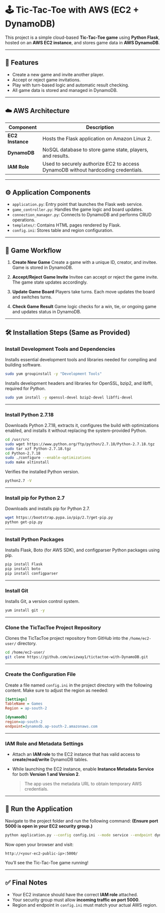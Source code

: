 # 🕹️ Tic-Tac-Toe with AWS (EC2 + DynamoDB)

This project is a simple cloud-based **Tic-Tac-Toe game** using **Python Flask**, hosted on an **AWS EC2 instance**, and stores game data in **AWS DynamoDB**.

---

## 🌟 Features

* Create a new game and invite another player.
* Accept or reject game invitations.
* Play with turn-based logic and automatic result checking.
* All game data is stored and managed in DynamoDB.

---

## ☁️ AWS Architecture

| Component        | Description                                                                       |
| ---------------- | --------------------------------------------------------------------------------- |
| **EC2 Instance** | Hosts the Flask application on Amazon Linux 2.                                    |
| **DynamoDB**     | NoSQL database to store game state, players, and results.                         |
| **IAM Role**     | Used to securely authorize EC2 to access DynamoDB without hardcoding credentials. |

---

## ⚙️ Application Components

* `application.py`: Entry point that launches the Flask web service.
* `game_controller.py`: Handles the game logic and board updates.
* `connection_manager.py`: Connects to DynamoDB and performs CRUD operations.
* `templates/`: Contains HTML pages rendered by Flask.
* `config.ini`: Stores table and region configuration.

---

## 🧩 Game Workflow

1. **Create New Game**
   Create a game with a unique ID, creator, and invitee. Game is stored in DynamoDB.

2. **Accept/Reject Game Invite**
   Invitee can accept or reject the game invite. The game state updates accordingly.

3. **Update Game Board**
   Players take turns. Each move updates the board and switches turns.

4. **Check Game Result**
   Game logic checks for a win, tie, or ongoing game and updates status in DynamoDB.

---

## 🛠️ Installation Steps (Same as Provided)

### Install Development Tools and Dependencies

Installs essential development tools and libraries needed for compiling and building software.

```bash
sudo yum groupinstall -y "Development Tools"
```

Installs development headers and libraries for OpenSSL, bzip2, and libffi, required for Python.

```bash
sudo yum install -y openssl-devel bzip2-devel libffi-devel
```

---

### Install Python 2.7.18

Downloads Python 2.7.18, extracts it, configures the build with optimizations enabled, and installs it without replacing the system-provided Python.

```bash
cd /usr/src
sudo wget https://www.python.org/ftp/python/2.7.18/Python-2.7.18.tgz
sudo tar xzf Python-2.7.18.tgz
cd Python-2.7.18
sudo ./configure --enable-optimizations
sudo make altinstall
```

Verifies the installed Python version.

```bash
python2.7 -V
```

---

### Install pip for Python 2.7

Downloads and installs pip for Python 2.7.

```bash
wget https://bootstrap.pypa.io/pip/2.7/get-pip.py
python get-pip.py
```

---

### Install Python Packages

Installs Flask, Boto (for AWS SDK), and configparser Python packages using pip.

```bash
pip install Flask
pip install boto
pip install configparser
```

---

### Install Git

Installs Git, a version control system.

```bash
yum install git -y
```

---

### Clone the TicTacToe Project Repository

Clones the TicTacToe project repository from GitHub into the `/home/ec2-user/` directory.

```bash
cd /home/ec2-user/
git clone https://github.com/avizway1/tictactoe-with-DynamoDB.git
```

---

### Create the Configuration File

Create a file named `config.ini` in the project directory with the following content. Make sure to adjust the region as needed:

```ini
[Settings]
TableName = Games
Region = ap-south-2

[dynamodb]
region=ap-south-2
endpoint=dynamodb.ap-south-2.amazonaws.com
```

---

### IAM Role and Metadata Settings

* Attach an **IAM role** to the EC2 instance that has valid access to **create/read/write** DynamoDB tables.
* While launching the EC2 instance, enable **Instance Metadata Service** for both **Version 1 and Version 2**.

  > The app uses the metadata URL to obtain temporary AWS credentials.

---

## 🚀 Run the Application

Navigate to the project folder and run the following command:
**(Ensure port 5000 is open in your EC2 security group.)**

```bash
python application.py --config config.ini --mode service --endpoint dynamodb.ap-south-2.amazonaws.com --serverPort 5000
```

Now open your browser and visit:

```
http://<your-ec2-public-ip>:5000/
```

You’ll see the Tic-Tac-Toe game running!

---

## ✅ Final Notes

* Your EC2 instance should have the correct **IAM role** attached.
* Your security group must allow **incoming traffic on port 5000**.
* Region and endpoint in `config.ini` must match your actual AWS region.


